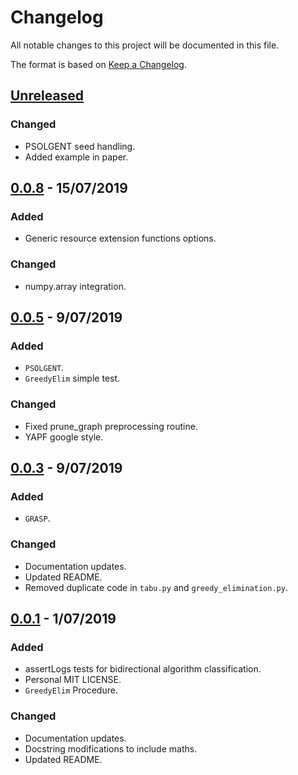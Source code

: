 # Changelog
All notable changes to this project will be documented in this file.

The format is based on [Keep a Changelog](https://keepachangelog.com/en/1.0.0/).

## [Unreleased]

### Changed

- PSOLGENT seed handling.
- Added example in paper.

## [0.0.8] - 15/07/2019
### Added

- Generic resource extension functions options.

### Changed

- numpy.array integration.

## [0.0.5] - 9/07/2019
### Added

- ``PSOLGENT``.
- ``GreedyElim`` simple test.

### Changed

- Fixed prune_graph preprocessing routine.
- YAPF google style.

## [0.0.3] - 9/07/2019
### Added

- ``GRASP``.

### Changed

- Documentation updates.
- Updated README.
- Removed duplicate code in `tabu.py` and `greedy_elimination.py`.

## [0.0.1] - 1/07/2019
### Added

- assertLogs tests for bidirectional algorithm classification.
- Personal MIT LICENSE.
- ``GreedyElim`` Procedure.

### Changed

- Documentation updates.
- Docstring modifications to include maths.
- Updated README.


[Unreleased]: https://github.com/torressa/cspy/compare/v0.0.8...HEAD
[0.0.8]: https://github.com/torressa/cspy/compare/0.0.5...v0.0.8
[0.0.5]: https://github.com/torressa/cspy/compare/0.0.3...0.0.5
[0.0.3]: https://github.com/torressa/cspy/compare/0.0.1...0.0.3
[0.0.1]: https://github.com/torressa/cspy/releases/tag/v0.0.1

